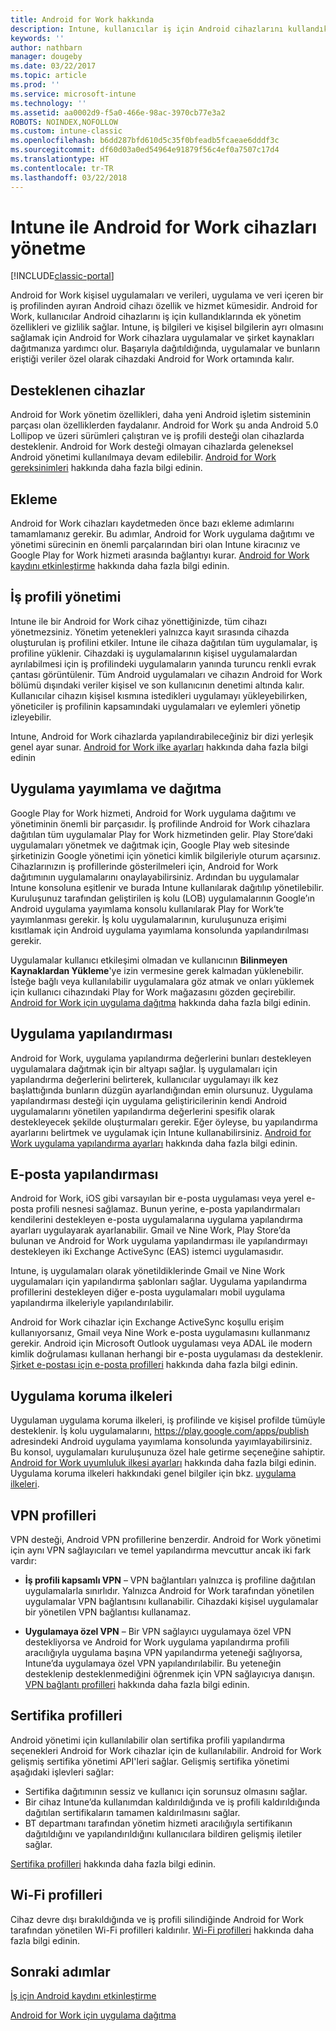 ```yaml
---
title: Android for Work hakkında
description: Intune, kullanıcılar iş için Android cihazlarını kullandıklarında ek yönetim özellikleri ve gizlilik sağlamak için Android for Work’ü yönetir.
keywords: ''
author: nathbarn
manager: dougeby
ms.date: 03/22/2017
ms.topic: article
ms.prod: ''
ms.service: microsoft-intune
ms.technology: ''
ms.assetid: aa0002d9-f5a0-466e-98ac-3970cb77e3a2
ROBOTS: NOINDEX,NOFOLLOW
ms.custom: intune-classic
ms.openlocfilehash: b6dd287bfd610d5c35f0bfeadb5fcaeae6dddf3c
ms.sourcegitcommit: df60d03a0ed54964e91879f56c4ef0a7507c17d4
ms.translationtype: HT
ms.contentlocale: tr-TR
ms.lasthandoff: 03/22/2018
---
```

# <a name="manage-android-for-work-devices-with-intune"></a>Intune ile Android for Work cihazları yönetme

[!INCLUDE[classic-portal](../includes/classic-portal.md)]

Android for Work kişisel uygulamaları ve verileri, uygulama ve veri içeren bir iş profilinden ayıran Android cihazı özellik ve hizmet kümesidir. Android for Work, kullanıcılar Android cihazlarını iş için kullandıklarında ek yönetim özellikleri ve gizlilik sağlar. Intune, iş bilgileri ve kişisel bilgilerin ayrı olmasını sağlamak için Android for Work cihazlara uygulamalar ve şirket kaynakları dağıtmanıza yardımcı olur. Başarıyla dağıtıldığında, uygulamalar ve bunların eriştiği veriler özel olarak cihazdaki Android for Work ortamında kalır.

## <a name="supported-devices"></a>Desteklenen cihazlar

Android for Work yönetim özellikleri, daha yeni Android işletim sisteminin parçası olan özelliklerden faydalanır. Android for Work şu anda Android 5.0 Lollipop ve üzeri sürümleri çalıştıran ve iş profili desteği olan cihazlarda desteklenir. Android for Work desteği olmayan cihazlarda geleneksel Android yönetimi kullanılmaya devam edilebilir. [Android for Work gereksinimleri](https://support.google.com/work/android/answer/6174145?hl=en&ref_topic=6151012) hakkında daha fazla bilgi edinin.

## <a name="onboarding"></a>Ekleme

Android for Work cihazları kaydetmeden önce bazı ekleme adımlarını tamamlamanız gerekir. Bu adımlar, Android for Work uygulama dağıtımı ve yönetimi sürecinin en önemli parçalarından biri olan Intune kiracınız ve Google Play for Work hizmeti arasında bağlantıyı kurar. [Android for Work kaydını etkinleştirme](/intune-classic/deploy-use/set-up-android-for-work) hakkında daha fazla bilgi edinin.

## <a name="work-profile-management"></a>İş profili yönetimi

Intune ile bir Android for Work cihaz yönettiğinizde, tüm cihazı yönetmezsiniz. Yönetim yetenekleri yalnızca kayıt sırasında cihazda oluşturulan iş profilini etkiler. Intune ile cihaza dağıtılan tüm uygulamalar, iş profiline yüklenir. Cihazdaki iş uygulamalarının kişisel uygulamalardan ayrılabilmesi için iş profilindeki uygulamaların yanında turuncu renkli evrak çantası görüntülenir. Tüm Android uygulamaları ve cihazın Android for Work bölümü dışındaki veriler kişisel ve son kullanıcının denetimi altında kalır. Kullanıcılar cihazın kişisel kısmına istedikleri uygulamayı yükleyebilirken, yöneticiler iş profilinin kapsamındaki uygulamaları ve eylemleri yönetip izleyebilir.

Intune, Android for Work cihazlarda yapılandırabileceğiniz bir dizi yerleşik genel ayar sunar. [Android for Work ilke ayarları](android-for-work-policy-settings-in-microsoft-intune.md) hakkında daha fazla bilgi edinin

## <a name="app-publishing-and-distribution"></a>Uygulama yayımlama ve dağıtma

Google Play for Work hizmeti, Android for Work uygulama dağıtımı ve yönetiminin önemli bir parçasıdır. İş profilinde Android for Work cihazlara dağıtılan tüm uygulamalar Play for Work hizmetinden gelir. Play Store’daki uygulamaları yönetmek ve dağıtmak için, Google Play web sitesinde şirketinizin Google yönetimi için yönetici kimlik bilgileriyle oturum açarsınız. Cihazlarınızın iş profillerinde gösterilmeleri için, Android for Work dağıtımının uygulamalarını onaylayabilirsiniz. Ardından bu uygulamalar Intune konsoluna eşitlenir ve burada Intune kullanılarak dağıtılıp yönetilebilir. Kuruluşunuz tarafından geliştirilen iş kolu (LOB) uygulamalarının Google’ın Android uygulama yayımlama konsolu kullanılarak Play for Work’te yayımlanması gerekir. İş kolu uygulamalarının, kuruluşunuza erişimi kısıtlamak için Android uygulama yayımlama konsolunda yapılandırılması gerekir.

Uygulamalar kullanıcı etkileşimi olmadan ve kullanıcının **Bilinmeyen Kaynaklardan Yükleme**'ye izin vermesine gerek kalmadan yüklenebilir. İsteğe bağlı veya kullanılabilir uygulamalara göz atmak ve onları yüklemek için kullanıcı cihazındaki Play for Work mağazasını gözden geçirebilir. [Android for Work için uygulama dağıtma](/intune-classic/deploy-use/android-for-work-apps) hakkında daha fazla bilgi edinin.

## <a name="app-configuration"></a>Uygulama yapılandırması

Android for Work, uygulama yapılandırma değerlerini bunları destekleyen uygulamalara dağıtmak için bir altyapı sağlar. İş uygulamaları için yapılandırma değerlerini belirterek, kullanıcılar uygulamayı ilk kez başlattığında bunların düzgün ayarlandığından emin olursunuz. Uygulama yapılandırması desteği için uygulama geliştiricilerinin kendi Android uygulamalarını yönetilen yapılandırma değerlerini spesifik olarak destekleyecek şekilde oluşturmaları gerekir. Eğer öyleyse, bu yapılandırma ayarlarını belirtmek ve uygulamak için Intune kullanabilirsiniz. [Android for Work uygulama yapılandırma ayarları](afw-app-configuration-policy.md) hakkında daha fazla bilgi edinin.

## <a name="email-configuration"></a>E-posta yapılandırması

Android for Work, iOS gibi varsayılan bir e-posta uygulaması veya yerel e-posta profili nesnesi sağlamaz. Bunun yerine, e-posta yapılandırmaları kendilerini destekleyen e-posta uygulamalarına uygulama yapılandırma ayarları uygulayarak ayarlanabilir. Gmail ve Nine Work, Play Store’da bulunan ve Android for Work uygulama yapılandırması ile yapılandırmayı destekleyen iki Exchange ActiveSync (EAS) istemci uygulamasıdır.

Intune, iş uygulamaları olarak yönetildiklerinde Gmail ve Nine Work uygulamaları için yapılandırma şablonları sağlar. Uygulama yapılandırma profillerini destekleyen diğer e-posta uygulamaları mobil uygulama yapılandırma ilkeleriyle yapılandırılabilir.

Android for Work cihazlar için Exchange ActiveSync koşullu erişim kullanıyorsanız, Gmail veya Nine Work e-posta uygulamasını kullanmanız gerekir. Android için Microsoft Outlook uygulaması veya ADAL ile modern kimlik doğrulaması kullanan herhangi bir e-posta uygulaması da desteklenir. [Şirket e-postası için e-posta profilleri](configure-access-to-corporate-email-using-email-profiles-with-microsoft-intune.md) hakkında daha fazla bilgi edinin.

## <a name="app-protection-policies"></a>Uygulama koruma ilkeleri

Uygulaman uygulama koruma ilkeleri, iş profilinde ve kişisel profilde tümüyle desteklenir. İş kolu uygulamalarını, https://play.google.com/apps/publish adresindeki Android uygulama yayımlama konsolunda yayımlayabilirsiniz. Bu konsol, uygulamaları kuruluşunuza özel hale getirme seçeneğine sahiptir. [Android for Work uyumluluk ilkesi ayarları](afw-compliance-policy-settings-in-microsoft-intune.md) hakkında daha fazla bilgi edinin. Uygulama koruma ilkeleri hakkındaki genel bilgiler için bkz. [uygulama ilkeleri](protect-app-data-using-mobile-app-management-policies-with-microsoft-intune.md).

## <a name="vpn-profiles"></a>VPN profilleri

VPN desteği, Android VPN profillerine benzerdir. Android for Work yönetimi için aynı VPN sağlayıcıları ve temel yapılandırma mevcuttur ancak iki fark vardır:

-  **İş profili kapsamlı VPN** – VPN bağlantıları yalnızca iş profiline dağıtılan uygulamalarla sınırlıdır. Yalnızca Android for Work tarafından yönetilen uygulamalar VPN bağlantısını kullanabilir. Cihazdaki kişisel uygulamalar bir yönetilen VPN bağlantısı kullanamaz.

-  **Uygulamaya özel VPN** – Bir VPN sağlayıcı uygulamaya özel VPN destekliyorsa ve Android for Work uygulama yapılandırma profili aracılığıyla uygulama başına VPN yapılandırma yeteneği sağlıyorsa, Intune’da uygulamaya özel VPN yapılandırılabilir. Bu yeteneğin desteklenip desteklenmediğini öğrenmek için VPN sağlayıcıya danışın. [VPN bağlantı profilleri](vpn-connections-in-microsoft-intune.md) hakkında daha fazla bilgi edinin.

## <a name="certificate-profiles"></a>Sertifika profilleri

Android yönetimi için kullanılabilir olan sertifika profili yapılandırma seçenekleri Android for Work cihazlar için de kullanılabilir. Android for Work gelişmiş sertifika yönetimi API'leri sağlar. Gelişmiş sertifika yönetimi aşağıdaki işlevleri sağlar:

- Sertifika dağıtımının sessiz ve kullanıcı için sorunsuz olmasını sağlar.
-  Bir cihaz Intune’da kullanımdan kaldırıldığında ve iş profili kaldırıldığında dağıtılan sertifikaların tamamen kaldırılmasını sağlar.
-  BT departmanı tarafından yönetim hizmeti aracılığıyla sertifikanın dağıtıldığını ve yapılandırıldığını kullanıcılara bildiren gelişmiş iletiler sağlar.

[Sertifika profilleri](secure-resource-access-with-certificate-profiles.md) hakkında daha fazla bilgi edinin.

## <a name="wi-fi-profiles"></a>Wi-Fi profilleri

Cihaz devre dışı bırakıldığında ve iş profili silindiğinde Android for Work tarafından yönetilen Wi-Fi profilleri kaldırılır. [Wi-Fi profilleri](wi-fi-connections-in-microsoft-intune.md) hakkında daha fazla bilgi edinin.

## <a name="next-steps"></a>Sonraki adımlar
[İş için Android kaydını etkinleştirme](/intune-classic/deploy-use/set-up-android-for-work)

[Android for Work için uygulama dağıtma](/intune-classic/deploy-use/android-for-work-apps)
